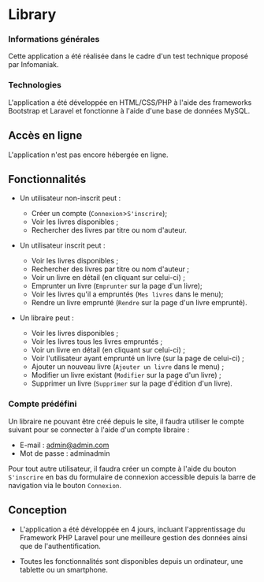 # Library

### Informations générales

Cette application a été réalisée dans le cadre d'un test technique proposé par Infomaniak.

### Technologies

L'application a été développée en HTML/CSS/PHP à l'aide des frameworks Bootstrap et Laravel et fonctionne à l'aide d'une base de données MySQL.

## Accès en ligne

L'application n'est pas encore hébergée en ligne.

## Fonctionnalités

- Un utilisateur non-inscrit peut :
	- Créer un compte (`Connexion`>`S'inscrire`);
	- Voir les livres disponibles ;
	- Rechercher des livres par titre ou nom d'auteur.

- Un utilisateur inscrit peut :
	- Voir les livres disponibles ;
	- Rechercher des livres par titre ou nom d'auteur ;
	- Voir un livre en détail (en cliquant sur celui-ci) ;
	- Emprunter un livre (`Emprunter` sur la page d'un livre);
	- Voir les livres qu'il a empruntés (`Mes livres` dans le menu);
	- Rendre un livre emprunté (`Rendre` sur la page d'un livre emprunté).

- Un libraire peut :
	- Voir les livres disponibles ;
	- Voir les livres tous les livres empruntés ;
	- Voir un livre en détail (en cliquant sur celui-ci) ;
	- Voir l'utilisateur ayant emprunté un livre (sur la page de celui-ci) ;
	- Ajouter un nouveau livre (`Ajouter un livre` dans le menu) ;
	- Modifier un livre existant (`Modifier` sur la page d'un livre) ;
	- Supprimer un livre (`Supprimer` sur la page d'édition d'un livre).

### Compte prédéfini

Un libraire ne pouvant être créé depuis le site, il faudra utiliser le compte suivant pour se connecter à l'aide d'un compte libraire :
- E-mail : admin@admin.com
- Mot de passe : adminadmin

Pour tout autre utilisateur, il faudra créer un compte à l'aide du bouton `S'inscrire` en bas du formulaire de connexion accessible depuis la barre de navigation via le bouton `Connexion`.

## Conception

- L'application a été développée en 4 jours, incluant l'apprentissage du Framework PHP Laravel pour une meilleure gestion des données ainsi que de l'authentification.

- Toutes les fonctionnalités sont disponibles depuis un ordinateur, une tablette ou un smartphone.
